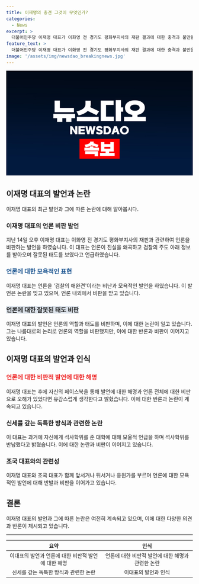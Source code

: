```yaml
---
title: 이재명의 충견 그것이 무엇인가?
categories:
  - News
excerpt: >
  더불어민주당 이재명 대표가 이화영 전 경기도 평화부지사의 재판 결과에 대한 충격과 불만을 품고 검찰과 언론을 비난하는 발언을 하면서 논란이 일고 있다. 이 대표의 발언은 언론과 검찰을 향한 모욕적 비난으로 해석되며, 논란이 계속되고 있다. 또한, 이 대표의 과거 발언과 행적에 대한 비판도 함께 불거지고 있다. 이에 대한 대응과 해명에도 또 다른 논란이 예상되고 있는 상황이다.
feature_text: >
  더불어민주당 이재명 대표가 이화영 전 경기도 평화부지사의 재판 결과에 대한 충격과 불만을 품고 검찰과 언론을 비난하는 발언을 하면서 논란이 일고 있다. 이 대표의 발언은 언론과 검찰을 향한 모욕적 비난으로 해석되며, 논란이 계속되고 있다. 또한, 이 대표의 과거 발언과 행적에 대한 비판도 함께 불거지고 있다. 이에 대한 대응과 해명에도 또 다른 논란이 예상되고 있는 상황이다.
image: '/assets/img/newsdao_breakingnews.jpg'
---
```


<p><img src="/assets/img/newsdao_breakingnews.jpg" alt="implanttips 속보" /></p>

<h2 data-ke-size="size26">이재명 대표의 발언과 논란</h2>

<p data-ke-size="size16">이재명 대표의 최근 발언과 그에 따른 논란에 대해 알아봅시다.</p>

<h3>이재명 대표의 언론 비판 발언</h3>

<p data-ke-size="size16">지난 14일 오후 이재명 대표는 이화영 전 경기도 평화부지사의 재판과 관련하여 언론을 비판하는 발언을 하였습니다. 이 대표는 언론이 진실을 왜곡하고 검찰의 주도 아래 정보를 받아오며 잘못된 태도를 보였다고 언급하였습니다.</p>

<h3><b><span style="color: #1a5490;">언론에 대한 모욕적인 표현</span></b></h3>

<p data-ke-size="size16">이재명 대표는 언론을 '검찰의 애완견'이라는 비난과 모욕적인 발언을 하였습니다. 이 발언은 논란을 빚고 있으며, 언론 내외에서 비판을 받고 있습니다.</p>

<h3><b><span style="background-color: #21538527;">언론에 대한 잘못된 태도 비판</span></b></h3>

<p data-ke-size="size16">이재명 대표의 발언은 언론의 역할과 태도를 비판하며, 이에 대한 논란이 일고 있습니다. 그는 나름대로의 논리로 언론의 역할을 비판했지만, 이에 대한 반론과 비판이 이어지고 있습니다.</p>

<h2 data-ke-size="size26">이재명 대표의 발언과 인식</h2>

<h3><b><span style="color: #ee2323;">언론에 대한 비판적 발언에 대한 해명</span></b></h3>

<p data-ke-size="size16">이재명 대표는 후에 자신의 페이스북을 통해 발언에 대한 해명과 언론 전체에 대한 비판으로 오해가 있었다면 유감스럽게 생각한다고 밝혔습니다. 이에 대한 반론과 논란이 계속되고 있습니다.</p>

<h3>신세를 갚는 독특한 방식과 관련한 논란</h3>

<p data-ke-size="size16">이 대표는 과거에 자신에게 석사학위를 준 대학에 대해 모울적 언급을 하며 석사학위를 반납했다고 밝혔습니다. 이에 대한 논란과 비판이 이어지고 있습니다.</p>

<h3>조국 대표와의 관련성</h3>

<p data-ke-size="size16">이재명 대표와 조국 대표가 함께 앞서거나 뒤서거나 응원가를 부르며 언론에 대한 모욕적인 발언에 대해 반발과 비판을 이어가고 있습니다.</p>

<h2 data-ke-size="size26">결론</h2>

<p data-ke-size="size16">이재명 대표의 발언과 그에 따른 논란은 여전히 계속되고 있으며, 이에 대한 다양한 의견과 반론이 제시되고 있습니다.</p>

<hr>

<table>
  <thead>
    <tr>
      <th style="text-align: center;">요약</th>
      <th style="text-align: center;">인식</th>
    </tr>
  </thead>
  <tbody>
    <tr>
      <td style="text-align: center;">이대표의 발언과 언론에 대한 비판적 발언에 대한 해명</td>
      <td style="text-align: center;">언론에 대한 비판적 발언에 대한 해명과 관련한 논란</td>
    </tr>
    <tr>
      <td style="text-align: center;">신세를 갚는 독특한 방식과 관련한 논란</td>
      <td style="text-align: center;">이대표의 발언과 인식</td>
    </tr>
  </tbody>
</table>

